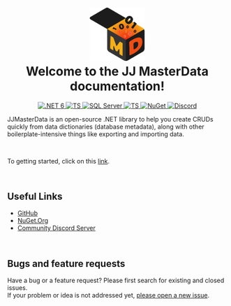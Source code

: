 
<h1 align="center">
  <br>
<img width=25% src="media/JJMasterDataLogo.png"/>
    <br>
    Welcome to the JJ MasterData documentation!
  <br>
</h1>
<p align="center">
  <a href="https://img.shields.io/badge/.NET-5C2D91">
    <img src="https://img.shields.io/badge/.NET-512BD4?logo=dotnet" alt=".NET 6">
  </a>
  <a href="https://img.shields.io/badge/TypeScript-007ACC">
    <img src="https://img.shields.io/badge/TypeScript-007ACC?logo=typescript&logoColor=white" alt="TS">
  </a>
  <a href="https://img.shields.io/badge/Microsoft_SQL_Server-CC2927">
    <img src="https://img.shields.io/badge/SQL_Server-CC2927?logo=microsoft-sql-server&logoColor=white" alt="SQL Server">
  </a>
  <a href="https://img.shields.io/badge/Python">
    <img src="https://img.shields.io/badge/Python-3776AB?logo=python&logoColor=white" alt="TS">
  </a>
  <a href="https://www.nuget.org/profiles/jjconsulting">
    <img src="https://img.shields.io/nuget/v/JJMasterData.Web.svg?color=004880" alt="NuGet">
  </a>
  <a href="https://discord.gg/s9F2ntBXnn">
    <img src="https://img.shields.io/discord/984473468114456667?color=5b62ef&label=discord" alt="Discord">
  </a>
</p>

JJMasterData is an open-source .NET library to help you create CRUDs quickly from data dictionaries (database metadata), along with other boilerplate-intensive things like exporting and importing data.

<br>

To getting started, click on this [link](articles/intro.md).

<br>

## Useful Links
* [GitHub](https://github.com/jjconsulting/jjmasterdata)
* [NuGet.Org](https://www.nuget.org/profiles/jjconsulting)
* [Community Discord Server](https://discord.gg/s9F2ntBXnn)

<br>

## Bugs and feature requests
Have a bug or a feature request?
Please first search for existing and closed issues.</br>
If your problem or idea is not addressed yet, [please open a new issue](https://github.com/jjconsultingdev/JJMasterData/issues/new).